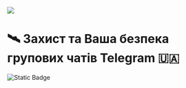 ![](https://i.imgur.com/WcXpnXI.png)

# 🛰️ Захист та Ваша безпека групових чатів Telegram 🇺🇦
![Static Badge](https://img.shields.io/badge/Soon%20v0.0.1-yellow?style=flat&logoColor=%230A0A0A&logoSize=auto)




